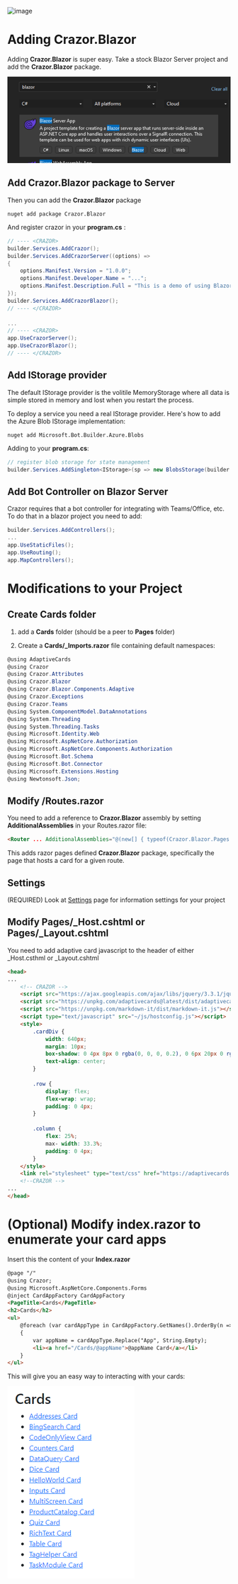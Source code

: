 

![image](https://user-images.githubusercontent.com/17789481/197238565-e3f895d0-6def-4d41-aba2-721d5432b1ef.png)

# Adding Crazor.Blazor 

Adding **Crazor.Blazor** is super easy.  Take a stock Blazor Server project and add the **Crazor.Blazor** package.

![image-20230106113527616](assets/image-20230106113527616.png)

## Add Crazor.Blazor package to Server

Then you can add the **Crazor.Blazor** package

```shell
nuget add package Crazor.Blazor
```

And register crazor in your **program.cs** :

```c#
// ---- <CRAZOR>
builder.Services.AddCrazor();
builder.Services.AddCrazorServer((options) =>
{
	options.Manifest.Version = "1.0.0";
	options.Manifest.Developer.Name = "...";
	options.Manifest.Description.Full = "This is a demo of using Blazor templates for crazor apps.";
});
builder.Services.AddCrazorBlazor();
// ---- </CRAZOR>

...
// ---- <CRAZOR>
app.UseCrazorServer();
app.UseCrazorBlazor();
// ---- </CRAZOR>
```


## Add IStorage provider

The default IStorage provider is the volitile MemoryStorage where all data is simple stored in memory and lost when you restart the process. 

To deploy a service you need a real IStorage provider. Here's how to add the Azure Blob IStorage implementation:

```shell
nuget add Microsoft.Bot.Builder.Azure.Blobs
```

Adding to your **program.cs**:

```C#
// register blob storage for state management
builder.Services.AddSingleton<IStorage>(sp => new BlobsStorage(builder.Configuration.GetValue<string>("AzureStorage"), containerName:"cards"));
```



## Add Bot Controller on Blazor Server

Crazor requires that a bot controller for integrating with Teams/Office, etc. To do that in a blazor project you need to add:

```C#
builder.Services.AddControllers();
...
app.UseStaticFiles();
app.UseRouting();
app.MapControllers();
```



# Modifications to your Project

## Create Cards folder

1. add a **Cards** folder (should be a peer to **Pages** folder)

2. Create a **Cards/_Imports.razor** file containing default namespaces:

```C#
@using AdaptiveCards
@using Crazor
@using Crazor.Attributes
@using Crazor.Blazor
@using Crazor.Blazor.Components.Adaptive
@using Crazor.Exceptions
@using Crazor.Teams
@using System.ComponentModel.DataAnnotations
@using System.Threading
@using System.Threading.Tasks
@using Microsoft.Identity.Web
@using Microsoft.AspNetCore.Authorization
@using Microsoft.AspNetCore.Components.Authorization
@using Microsoft.Bot.Schema
@using Microsoft.Bot.Connector
@using Microsoft.Extensions.Hosting
@using Newtonsoft.Json;
```

## Modify /Routes.razor 

You need to add a reference to **Crazor.Blazor** assembly by setting **AdditionalAssemblies** in your Routes.razor file:

```html
<Router ... AdditionalAssemblies="@(new[] { typeof(Crazor.Blazor.Pages.Cards).Assembly})">
```

This adds razor pages defined **Crazor.Blazor** package, specifically the page that hosts a card for a given route.

## Settings

(REQUIRED) Look at [Settings](../Settings.md) page for information settings for your project 

## Modify Pages/_Host.cshtml or Pages/_Layout.cshtml
You need to add adaptive card javascript to the header of either _Host.csthml or _Layout.cshtml

```html
<head>
...
    <!-- CRAZOR -->
    <script src="https://ajax.googleapis.com/ajax/libs/jquery/3.3.1/jquery.min.js"></script>
    <script src="https://unpkg.com/adaptivecards@latest/dist/adaptivecards.min.js"></script>
    <script src="https://unpkg.com/markdown-it/dist/markdown-it.js"></script>
    <script type="text/javascript" src="~/js/hostconfig.js"></script>
    <style>
        .cardDiv {
            width: 640px;
            margin: 10px;
            box-shadow: 0 4px 8px 0 rgba(0, 0, 0, 0.2), 0 6px 20px 0 rgba(0, 0, 0, 0.19);/
            text-align: center;
        }

        .row {
            display: flex;
            flex-wrap: wrap;
            padding: 0 4px;
        }

        .column {
            flex: 25%;
            max- width: 33.3%;
            padding: 0 4px;
        }
    </style>
    <link rel="stylesheet" type="text/css" href="https://adaptivecards.io/node_modules/adaptivecards-designer/dist/containers/teams-container-light.css">
    <!--CRAZOR -->
...
</head>
```

# (Optional) Modify index.razor to enumerate your card apps

Insert this the content of your **Index.razor**

```html
@page "/"
@using Crazor;
@using Microsoft.AspNetCore.Components.Forms
@inject CardAppFactory CardAppFactory
<PageTitle>Cards</PageTitle>
<h2>Cards</h2>
<ul>
    @foreach (var cardAppType in CardAppFactory.GetNames().OrderBy(n => n))
    {
        var appName = cardAppType.Replace("App", String.Empty);
        <li><a href="/Cards/@appName">@appName Card</a></li>
    }
</ul>

```

This will give you an easy way to interacting with your cards:

![image-20221104003206930](../assets/image-20221104003206930.png)
